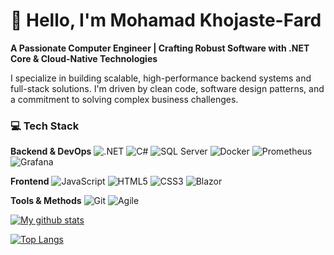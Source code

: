 # 👋 Hello, I'm Mohamad Khojaste-Fard

**A Passionate Computer Engineer | Crafting Robust Software with .NET Core & Cloud-Native Technologies**

I specialize in building scalable, high-performance backend systems and full-stack solutions. I'm driven by clean code, software design patterns, and a commitment to solving complex business challenges.

### 💻 Tech Stack

**Backend & DevOps**
![.NET](https://img.shields.io/badge/.NET-512BD4?style=for-the-badge&logo=dotnet&logoColor=white)
![C#](https://img.shields.io/badge/C%23-239120?style=for-the-badge&logo=c-sharp&logoColor=white)
![SQL Server](https://img.shields.io/badge/Microsoft%20SQL%20Server-CC2927?style=for-the-badge&logo=microsoft%20sql%20server&logoColor=white)
![Docker](https://img.shields.io/badge/Docker-2496ED?style=for-the-badge&logo=docker&logoColor=white)
![Prometheus](https://img.shields.io/badge/Prometheus-E6522C?style=for-the-badge&logo=Prometheus&logoColor=white)
![Grafana](https://img.shields.io/badge/Grafana-F46800?style=for-the-badge&logo=grafana&logoColor=white)

**Frontend**
![JavaScript](https://img.shields.io/badge/JavaScript-F7DF1E?style=for-the-badge&logo=javascript&logoColor=black)
![HTML5](https://img.shields.io/badge/HTML5-E34F26?style=for-the-badge&logo=html5&logoColor=white)
![CSS3](https://img.shields.io/badge/CSS3-1572B6?style=for-the-badge&logo=css3&logoColor=white)
![Blazor](https://img.shields.io/badge/Blazor-512BD4?style=for-the-badge&logo=blazor&logoColor=white)

**Tools & Methods**
![Git](https://img.shields.io/badge/Git-F05032?style=for-the-badge&logo=git&logoColor=white)
![Agile](https://img.shields.io/badge/Agile-009DDB?style=for-the-badge&logo=agile&logoColor=white)

[![My github stats](https://github-readme-stats.vercel.app/api?username=khojastedev-bit&show_icons=true&count_private=true&include_all_commits=true&theme=radical)](https://github.com/khojastedev-bit)


[![Top Langs](https://github-readme-stats.vercel.app/api/top-langs/?username=khojastedev-bit&langs_count=8&layout=compact&theme=radical)](https://github.com/khojastedev-bit/)
